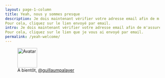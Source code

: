 ```yaml
---
layout: page-1-column
title: Yeah, nous y sommes presque
description: Je dois maintenant vérifier votre adresse email afin de m'assurer que c'est bien vous.
Pour cela, cliquez sur le lien envoyé par email.
intro: Je dois maintenant vérifier votre adresse email afin de m'assurer que c'est bien vous.
Pour cela, cliquez sur le lien que je vous ai envoyé par email.
permalink: /yeah-welcome/
---
```


<figure class="text-center">
  <img class="rounded-img-d64 mod-avatar" src="{{ site.author.avatar | prepend:'https://s3-eu-west-1.amazonaws.com/mdw-img/large/' }}" alt="Avatar" width="64" height="64">
  <figcaption>A bientôt, <a href="https://twitter.com/guillaumpalayer" title="Twitter @guillaumpalayer" target="_blank">@guillaumpalayer</a></figcaption>
</figure>